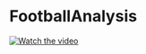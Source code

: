 # FootballAnalysis

[![Watch the video](https://img.youtube.com/vi/bGsz0xcU64g/sddefault.jpg)]([https://youtu.be/T-D1KVIuvjA](https://www.youtube.com/watch?v=bGsz0xcU64g))
